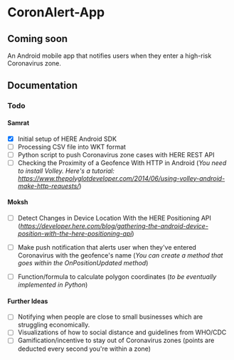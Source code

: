 # CoronAlert-App
## Coming soon
An Android mobile app that notifies users when they enter a high-risk Coronavirus zone.

## Documentation
### Todo
#### Samrat
- [x] Initial setup of HERE Android SDK
- [ ] Processing CSV file into WKT format
- [ ] Python script to push Coronavirus zone cases with HERE REST API
- [ ] Checking the Proximity of a Geofence With HTTP in Android (*You need to install Volley. Here's a tutorial: https://www.thepolyglotdeveloper.com/2014/06/using-volley-android-make-http-requests/*)

####  Moksh
- [ ] Detect Changes in Device Location With the HERE Positioning API (*https://developer.here.com/blog/gathering-the-android-device-position-with-the-here-positioning-api*)
- [ ] Make push notification that alerts user when they've entered Coronavirus with the geofence's name (*You can create a method that goes within the OnPositionUpdated method*)
- [ ] Function/formula to calculate polygon coordinates (*to be eventually implemented in Python*)


#### Further Ideas
- [ ] Notifying when people are close to small businesses which are struggling economically. 
- [ ] Visualizations of how to social distance and guidelines from WHO/CDC
- [ ] Gamification/incentive to stay out of Coronavirus zones (points are deducted every second you're within a zone)
